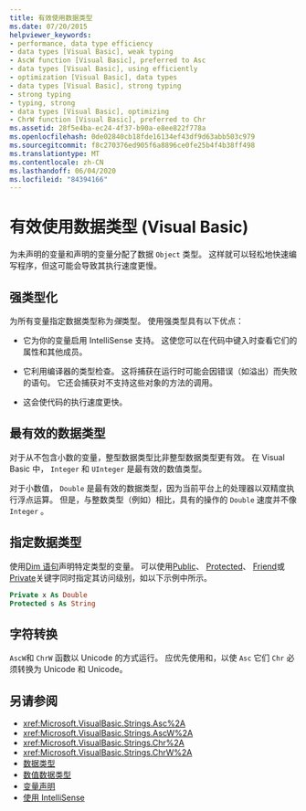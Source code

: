 ```yaml
---
title: 有效使用数据类型
ms.date: 07/20/2015
helpviewer_keywords:
- performance, data type efficiency
- data types [Visual Basic], weak typing
- AscW function [Visual Basic], preferred to Asc
- data types [Visual Basic], using efficiently
- optimization [Visual Basic], data types
- data types [Visual Basic], strong typing
- strong typing
- typing, strong
- data types [Visual Basic], optimizing
- ChrW function [Visual Basic], preferred to Chr
ms.assetid: 28f5e4ba-ec24-4f37-b90a-e8ee822f778a
ms.openlocfilehash: 0de02840cb18fde16134ef43df9d63abb503c979
ms.sourcegitcommit: f8c270376ed905f6a8896ce0fe25b4f4b38ff498
ms.translationtype: MT
ms.contentlocale: zh-CN
ms.lasthandoff: 06/04/2020
ms.locfileid: "84394166"
---
```

# <a name="efficient-use-of-data-types-visual-basic"></a>有效使用数据类型 (Visual Basic)
为未声明的变量和声明的变量分配了数据 `Object` 类型。 这样就可以轻松地快速编写程序，但这可能会导致其执行速度更慢。

## <a name="strong-typing"></a>强类型化
 为所有变量指定数据类型称为*强*类型。 使用强类型具有以下优点：

- 它为你的变量启用 IntelliSense 支持。 这使您可以在代码中键入时查看它们的属性和其他成员。

- 它利用编译器的类型检查。 这将捕获在运行时可能会因错误（如溢出）而失败的语句。 它还会捕获对不支持这些对象的方法的调用。

- 这会使代码的执行速度更快。

## <a name="most-efficient-data-types"></a>最有效的数据类型
 对于从不包含小数的变量，整型数据类型比非整型数据类型更有效。 在 Visual Basic 中， `Integer` 和 `UInteger` 是最有效的数值类型。

 对于小数值， `Double` 是最有效的数据类型，因为当前平台上的处理器以双精度执行浮点运算。 但是，与整数类型（例如）相比，具有的操作的 `Double` 速度并不像 `Integer` 。

## <a name="specifying-data-type"></a>指定数据类型
 使用[Dim 语句](../../../language-reference/statements/dim-statement.md)声明特定类型的变量。 可以使用[Public](../../../language-reference/modifiers/public.md)、 [Protected](../../../language-reference/modifiers/protected.md)、 [Friend](../../../language-reference/modifiers/friend.md)或[Private](../../../language-reference/modifiers/private.md)关键字同时指定其访问级别，如以下示例中所示。

```vb
Private x As Double
Protected s As String
```

## <a name="character-conversion"></a>字符转换
 `AscW`和 `ChrW` 函数以 Unicode 的方式运行。 应优先使用和，以使 `Asc` 它们 `Chr` 必须转换为 Unicode 和 Unicode。

## <a name="see-also"></a>另请参阅

- <xref:Microsoft.VisualBasic.Strings.Asc%2A>
- <xref:Microsoft.VisualBasic.Strings.AscW%2A>
- <xref:Microsoft.VisualBasic.Strings.Chr%2A>
- <xref:Microsoft.VisualBasic.Strings.ChrW%2A>
- [数据类型](index.md)
- [数值数据类型](numeric-data-types.md)
- [变量声明](../variables/variable-declaration.md)
- [使用 IntelliSense](/visualstudio/ide/using-intellisense)

